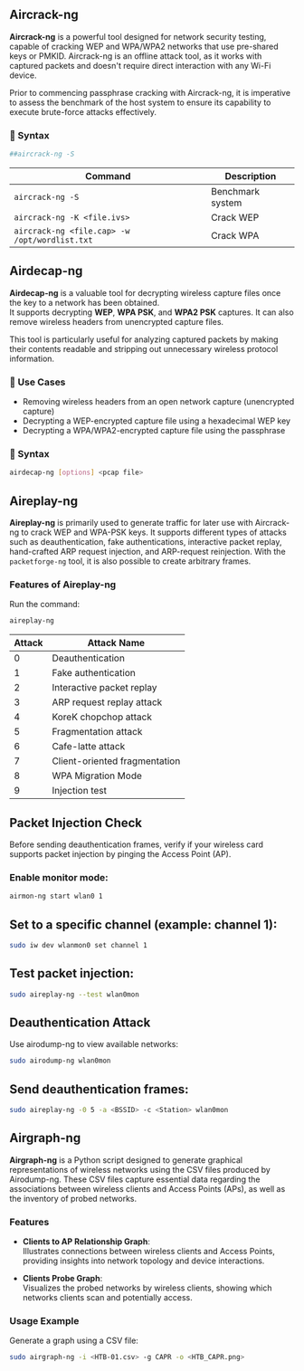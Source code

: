 ## Aircrack-ng

**Aircrack-ng** is a powerful tool designed for network security testing, capable of cracking WEP and WPA/WPA2 networks that use pre-shared keys or PMKID. Aircrack-ng is an offline attack tool, as it works with captured packets and doesn't require direct interaction with any Wi-Fi device.

Prior to commencing passphrase cracking with Aircrack-ng, it is imperative to assess the benchmark of the host system to ensure its capability to execute brute-force attacks effectively.

### 📌 Syntax
```bash
##aircrack-ng -S
```

| Command                                           | Description         |
|---------------------------------------------------|---------------------|
| `aircrack-ng -S`                                  | Benchmark system    |
| `aircrack-ng -K <file.ivs>`                       | Crack WEP           |
| `aircrack-ng <file.cap> -w /opt/wordlist.txt`     | Crack WPA           |

## Airdecap-ng

**Airdecap-ng** is a valuable tool for decrypting wireless capture files once the key to a network has been obtained.  
It supports decrypting **WEP**, **WPA PSK**, and **WPA2 PSK** captures. It can also remove wireless headers from unencrypted capture files.

This tool is particularly useful for analyzing captured packets by making their contents readable and stripping out unnecessary wireless protocol information.

### 🔧 Use Cases

- Removing wireless headers from an open network capture (unencrypted capture)
- Decrypting a WEP-encrypted capture file using a hexadecimal WEP key
- Decrypting a WPA/WPA2-encrypted capture file using the passphrase

### 📌 Syntax

```bash
airdecap-ng [options] <pcap file>
```
## Aireplay-ng

**Aireplay-ng** is primarily used to generate traffic for later use with Aircrack-ng to crack WEP and WPA-PSK keys. It supports different types of attacks such as deauthentication, fake authentications, interactive packet replay, hand-crafted ARP request injection, and ARP-request reinjection. With the `packetforge-ng` tool, it is also possible to create arbitrary frames.

### Features of Aireplay-ng

Run the command:

```bash
aireplay-ng
```
| Attack | Attack Name                    |
|--------|-------------------------------|
| 0      | Deauthentication              |
| 1      | Fake authentication           |
| 2      | Interactive packet replay     |
| 3      | ARP request replay attack     |
| 4      | KoreK chopchop attack         |
| 5      | Fragmentation attack          |
| 6      | Cafe-latte attack             |
| 7      | Client-oriented fragmentation |
| 8      | WPA Migration Mode            |
| 9      | Injection test                |

## Packet Injection Check

Before sending deauthentication frames, verify if your wireless card supports packet injection by pinging the Access Point (AP).

### Enable monitor mode:

```bash
airmon-ng start wlan0 1
```
## Set to a specific channel (example: channel 1):
```bash
sudo iw dev wlanmon0 set channel 1
```
## Test packet injection:
```bash
sudo aireplay-ng --test wlan0mon
```
## Deauthentication Attack
Use airodump-ng to view available networks:
```bash
sudo airodump-ng wlan0mon
```
## Send deauthentication frames:
```bash
sudo aireplay-ng -0 5 -a <BSSID> -c <Station> wlan0mon
```

## Airgraph-ng

**Airgraph-ng** is a Python script designed to generate graphical representations of wireless networks using the CSV files produced by Airodump-ng. These CSV files capture essential data regarding the associations between wireless clients and Access Points (APs), as well as the inventory of probed networks.

### Features

- **Clients to AP Relationship Graph**:  
  Illustrates connections between wireless clients and Access Points, providing insights into network topology and device interactions.

- **Clients Probe Graph**:  
  Visualizes the probed networks by wireless clients, showing which networks clients scan and potentially access.

### Usage Example

Generate a graph using a CSV file:

```bash
sudo airgraph-ng -i <HTB-01.csv> -g CAPR -o <HTB_CAPR.png>
